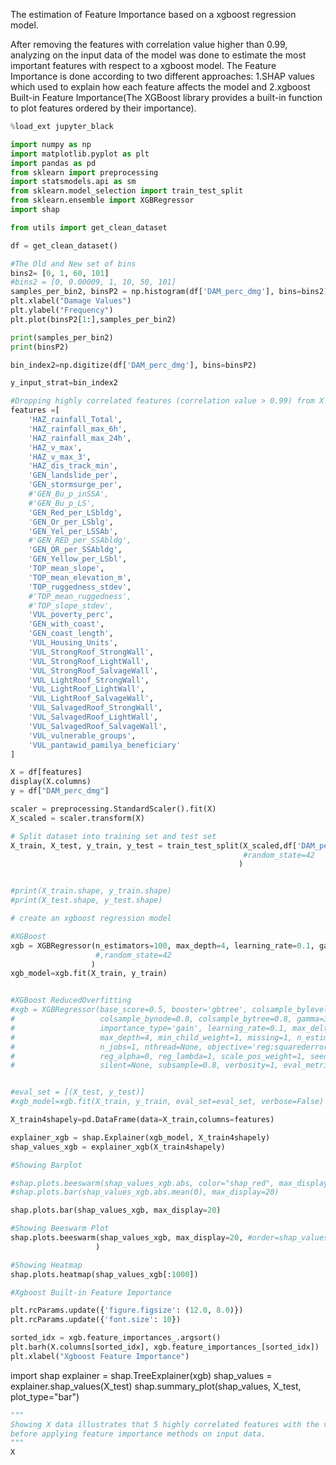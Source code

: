 The estimation of Feature Importance based on a xgboost regression model.

After removing the features with correlation value higher than 0.99, analyzing on the input data of the model was done to estimate the most important
features with respect to a xgboost model.
The Feature Importance is done according to two different approaches: 1.SHAP values which used to explain how each
feature affects the model and 2.xgboost Built-in Feature Importance(The XGBoost library provides a built-in function to plot features ordered by their importance).

```python
%load_ext jupyter_black
```

```python
import numpy as np
import matplotlib.pyplot as plt
import pandas as pd
from sklearn import preprocessing
import statsmodels.api as sm
from sklearn.model_selection import train_test_split
from sklearn.ensemble import XGBRegressor
import shap

from utils import get_clean_dataset
```

```python
df = get_clean_dataset()
```

```python
#The Old and New set of bins
bins2= [0, 1, 60, 101]
#bins2 = [0, 0.00009, 1, 10, 50, 101]
samples_per_bin2, binsP2 = np.histogram(df['DAM_perc_dmg'], bins=bins2)
plt.xlabel("Damage Values")
plt.ylabel("Frequency")
plt.plot(binsP2[1:],samples_per_bin2)
```

```python
print(samples_per_bin2)
print(binsP2)
```

```python
bin_index2=np.digitize(df['DAM_perc_dmg'], bins=binsP2)
```

```python
y_input_strat=bin_index2
```

```python
#Dropping highly correlated features (correlation value > 0.99) from X data.
features =[
    'HAZ_rainfall_Total',
    'HAZ_rainfall_max_6h',
    'HAZ_rainfall_max_24h',
    'HAZ_v_max',
    'HAZ_v_max_3',
    'HAZ_dis_track_min',
    'GEN_landslide_per',
    'GEN_stormsurge_per',
    #'GEN_Bu_p_inSSA',
    #'GEN_Bu_p_LS',
    'GEN_Red_per_LSbldg',
    'GEN_Or_per_LSblg',
    'GEN_Yel_per_LSSAb',
    #'GEN_RED_per_SSAbldg',
    'GEN_OR_per_SSAbldg',
    'GEN_Yellow_per_LSbl',
    'TOP_mean_slope',
    'TOP_mean_elevation_m',
    'TOP_ruggedness_stdev',
    #'TOP_mean_ruggedness',
    #'TOP_slope_stdev',
    'VUL_poverty_perc',
    'GEN_with_coast',
    'GEN_coast_length',
    'VUL_Housing_Units',
    'VUL_StrongRoof_StrongWall',
    'VUL_StrongRoof_LightWall',
    'VUL_StrongRoof_SalvageWall',
    'VUL_LightRoof_StrongWall',
    'VUL_LightRoof_LightWall',
    'VUL_LightRoof_SalvageWall',
    'VUL_SalvagedRoof_StrongWall',
    'VUL_SalvagedRoof_LightWall',
    'VUL_SalvagedRoof_SalvageWall',
    'VUL_vulnerable_groups',
    'VUL_pantawid_pamilya_beneficiary'
]

X = df[features]
display(X.columns)
y = df["DAM_perc_dmg"]

scaler = preprocessing.StandardScaler().fit(X)
X_scaled = scaler.transform(X)

# Split dataset into training set and test set
X_train, X_test, y_train, y_test = train_test_split(X_scaled,df['DAM_perc_dmg'], stratify=y_input_strat, test_size=0.2,
                                                    #random_state=42
                                                   )


#print(X_train.shape, y_train.shape)
#print(X_test.shape, y_test.shape)

```

```python
# create an xgboost regression model

#XGBoost
xgb = XGBRegressor(n_estimators=100, max_depth=4, learning_rate=0.1, gamma=1, reg_lambda=0.1, colsample_bytree=0.8
                   #,random_state=42
                  )
xgb_model=xgb.fit(X_train, y_train)


#XGBoost ReducedOverfitting
#xgb = XGBRegressor(base_score=0.5, booster='gbtree', colsample_bylevel=0.8,
#                   colsample_bynode=0.8, colsample_bytree=0.8, gamma=3, eta=0.01,
#                   importance_type='gain', learning_rate=0.1, max_delta_step=0,
#                   max_depth=4, min_child_weight=1, missing=1, n_estimators=100, early_stopping_rounds=10,
#                   n_jobs=1, nthread=None, objective='reg:squarederror', random_state=0,
#                   reg_alpha=0, reg_lambda=1, scale_pos_weight=1, seed=None,
#                   silent=None, subsample=0.8, verbosity=1, eval_metric=["rmse", "logloss"])


#eval_set = [(X_test, y_test)]
#xgb_model=xgb.fit(X_train, y_train, eval_set=eval_set, verbose=False)

```

```python
X_train4shapely=pd.DataFrame(data=X_train,columns=features)
```

```python
explainer_xgb = shap.Explainer(xgb_model, X_train4shapely)
shap_values_xgb = explainer_xgb(X_train4shapely)

```

```python
#Showing Barplot

#shap.plots.beeswarm(shap_values_xgb.abs, color="shap_red", max_display=20)
#shap.plots.bar(shap_values_xgb.abs.mean(0), max_display=20)

shap.plots.bar(shap_values_xgb, max_display=20)
```

```python
#Showing Beeswarm Plot
shap.plots.beeswarm(shap_values_xgb, max_display=20, #order=shap_values_xgb.abs.max(0)#, color="shap_red"
                   )
```

```python
#Showing Heatmap
shap.plots.heatmap(shap_values_xgb[:1000])
```

```python
#Xgboost Built-in Feature Importance

plt.rcParams.update({'figure.figsize': (12.0, 8.0)})
plt.rcParams.update({'font.size': 10})

sorted_idx = xgb.feature_importances_.argsort()
plt.barh(X.columns[sorted_idx], xgb.feature_importances_[sorted_idx])
plt.xlabel("Xgboost Feature Importance")
```

import shap explainer = shap.TreeExplainer(xgb) shap_values = explainer.shap_values(X_test)
shap.summary_plot(shap_values, X_test, plot_type="bar")

```python
"""
Showing X data illustrates that 5 highly correlated features with the value higher than 0.99 were removed
before applying feature importance methods on input data.
"""
X
```
